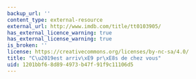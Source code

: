 ```yaml
---
backup_url: ''
content_type: external-resource
external_url: http://www.imdb.com/title/tt0103905/
has_external_licence_warning: true
has_external_license_warning: true
is_broken: ''
license: https://creativecommons.org/licenses/by-nc-sa/4.0/
title: "C\u2019est arriv\xE9 pr\xE8s de chez vous"
uid: 1201bbf6-8d89-4973-b47f-91f9c11106d5
---
```

